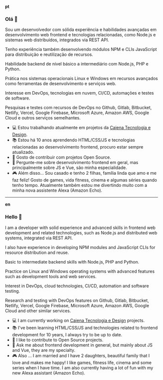 **pt**

### Olá 👋

Sou um desenvolvedor com sólida experiência e habilidades avançadas em desenvolvimento web frontend e tecnologias relacionadas, como Node.js e sistemas web distribuídos, integrados via REST API.

Tenho experiência também desenvolvendo módulos NPM e CLIs JavaScript para distribuição e reutilização de recursos.

Habilidade backend de nível básico a intermediário com Node.js, PHP e Python.

Prática nos sistemas operacionais Linux e Windows em recursos avançados como ferramentas de desenvolvimento e serviços web.

Interesse em DevOps, tecnologias em nuvem, CI/CD, automações e testes de software.

Pesquisas e testes com recursos de DevOps no Github, Gitlab, Bitbucket, Netlify, Vercel, Google Firebase, Microsoft Azure, Amazon AWS, Google Cloud e outros serviços semelhantes.

- 💻 Estou trabalhando atualmente em projetos da [Caiena Tecnologia e Design](https://www.caiena.net/).
- 📚 Estou há 10 anos aprendendo HTML/CSS/JS e tecnologias relacionadas ao desenvolvimento frontend, procuro estar sempre atualizado.
- 📖 Gosto de contribuir com projetos Open Source.
- 💬 Pergunte-me sobre desenvolvimento frontend em geral, mas principalmente sobre JS e Vue, são minha especialidade.
- 🎮 Além disso... Sou casado e tenho 2 filhas, família linda que amo e me faz feliz! Gosto de games, vida fitness, cinema e algumas séries quando tenho tempo. Atualmente também estou me divertindo muito com a minha nova assistente Alexa (Amazon Echo).

---

**en**

### Hello 👋

I am a developer with solid experience and advanced skills in frontend web development and related technologies, such as Node.js and distributed web systems, integrated via REST API.

I also have experience in developing NPM modules and JavaScript CLIs for resource distribution and reuse.

Basic to intermediate backend skills with Node.js, PHP and Python.

Practice on Linux and Windows operating systems with advanced features such as development tools and web services.

Interest in DevOps, cloud technologies, CI/CD, automation and software testing.

Research and testing with DevOps features on Github, Gitlab, Bitbucket, Netlify, Vercel, Google Firebase, Microsoft Azure, Amazon AWS, Google Cloud and other similar services.

- 💻 I am currently working on [Caiena Tecnologia e Design](https://www.caiena.net/) projects.
- 📚 I've been learning HTML/CSS/JS and technologies related to frontend development for 10 years, I always try to be up to date.
- 📖 I like to contribute to Open Source projects.
- 💬 Ask me about frontend development in general, but mainly about JS and Vue, they are my specialty.
- 🎮 Also ... I am married and I have 2 daughters, beautiful family that I love and makes me happy! I like games, fitness life, cinema and some series when I have time. I am also currently having a lot of fun with my new Alexa assistant (Amazon Echo).
